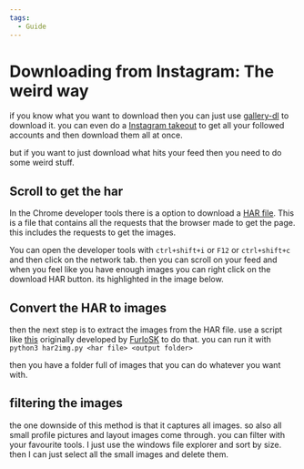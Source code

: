 ```yaml
---
tags:
  - Guide
---
```


# Downloading from Instagram: The weird way

if you know what you want to download then you can just use [gallery-dl](https://github.com/mikf/gallery-dl) to download it. you can even do a [Instagram takeout](https://help.instagram.com/181231772500920) to get all your followed accounts and then download them all at once.

but if you want to just download what hits your feed then you need to do some weird stuff.

## Scroll to get the har

In the Chrome developer tools there is a option to download a [HAR file](https://en.wikipedia.org/wiki/HAR_(file_format)). This is a file that contains all the requests that the browser made to get the page. this includes the requests to get the images.

You can open the developer tools with `ctrl+shift+i` or `F12` or `ctrl+shift+c` and then click on the network tab. then you can scroll on your feed and when you feel like you have enough images you can right click on the download HAR button. its highlighted in the image below.

## Convert the HAR to images

then the next step is to extract the images from the HAR file. use a script like [this](https://gist.github.com/FurloSK/0477e01024f701db42341fc3223a5d8c) originally developed by [FurloSK](https://gist.github.com/FurloSK) to do that. you can run it with `python3 har2img.py <har file> <output folder>`

then you have a folder full of images that you can do whatever you want with.

## filtering the images

the one downside of this method is that it captures all images. so also all small profile pictures and layout images come through. you can filter with your favourite tools. I just use the windows file explorer and sort by size. then I can just select all the small images and delete them.
